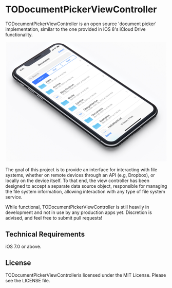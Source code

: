 # TODocumentPickerViewController

TODocumentPickerViewController is an open source 'document picker' implementation, similar to the one provided in iOS 8's iCloud Drive functionality.
<p align="center">
<img src="https://raw.githubusercontent.com/TimOliver/TODocumentPickerViewController/master/screenshot.jpg" width="500" style="margin:0 auto" />
</p>
The goal of this project is to provide an interface for interacting with file systems, whether on remote devices through an API (e.g, Dropbox), or locally on the device itself. To that end, the view controller has been designed to accept a separate data source object, responsible for managing the file system information, allowing interaction with any type of file system service.

While functional, TODocumentPickerViewController is still heavily in development and not in use by any production apps yet. Discretion is advised, and feel free to submit pull requests!

## Technical Requirements
iOS 7.0 or above.

## License
TODocumentPickerViewControlleris licensed under the MIT License. Please see the LICENSE file. 
